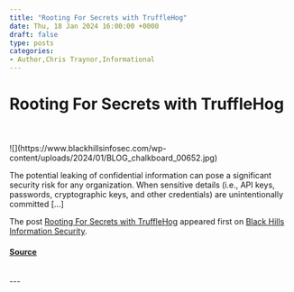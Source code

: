 ```yaml
---
title: "Rooting For Secrets with TruffleHog"
date: Thu, 18 Jan 2024 16:00:00 +0000
draft: false
type: posts
categories: 
- Author,Chris Traynor,Informational
---
```

# Rooting For Secrets with TruffleHog

<br/>

<br/>
![](https://www.blackhillsinfosec.com/wp-content/uploads/2024/01/BLOG_chalkboard_00652.jpg)

The potential leaking of confidential information can pose a significant security risk for any organization. When sensitive details (i.e., API keys, passwords, cryptographic keys, and other credentials) are unintentionally committed \[…\]

The post [Rooting For Secrets with TruffleHog](https://www.blackhillsinfosec.com/rooting-for-secrets-with-trufflehog/) appeared first on [Black Hills Information Security](https://www.blackhillsinfosec.com).

#### [Source](https://www.blackhillsinfosec.com/rooting-for-secrets-with-trufflehog/)

<br/>
---

